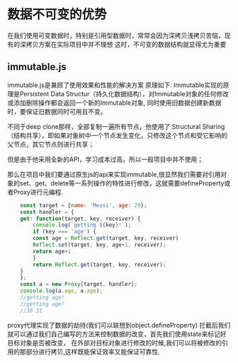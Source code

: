 # 数据不可变的优势
在我们使用可变数据时，特别是引用型数据时，常常会因为深拷贝浅拷贝苦恼，现有的深拷贝方案在实际项目中并不理想
这时，不可变的数据结构就显得尤为重要

## immutable.js
immutable.js是兼顾了使用效果和性能的解决方案
原理如下: Immutable实现的原理是Persistent Data Structur（持久化数据结构），对Immutable对象的任何修改或添加删除操作都会返回一个新的Immutable对象, 同时使用旧数据创建新数据时，要保证旧数据同时可用且不变。

不同于deep clone那样，全部复制一遍所有节点，他使用了 Structural Sharing（结构共享），即如果对象树中一个节点发生变化，只修改这个节点和受它影响的父节点，其它节点则进行共享；

但是由于他采用全新的API，学习成本过高，所以一般项目中并不使用；

那么在项目中我们要通过原生js的api来实现immutable,很显然我们需要对引用对象的set、get、delete等一系列操作的特性进行修改，这就需要defineProperty或者Proxy进行元编程.
```js
    const target = {name: 'Messi', age: 29};
    const handler = {
    get: function(target, key, receiver) {
        console.log(`getting ${key}!`);
        if (key === 'age') {
        const age = Reflect.get(target, key, receiver)
        Reflect.set(target, key, age+1, receiver);
        return age+1
        }
        return Reflect.get(target, key, receiver);
    }
    };
    const a = new Proxy(target, handler);
    console.log(a.age, a.age);
    //getting age!
    //getting age!
    //30 31
```
proxy代理实现了数据的劫持(我们可以联想到object.defineProperty)
拦截后我们就可以通过我们自己编写的方法来控制数据的改变，首先我们使用state来标记好目标对象是否被改变，
在外部对目标对象进行修改的时候,我们可以将被修改的引用的那部分进行拷贝,这样既能保证效率又能保证可靠性.